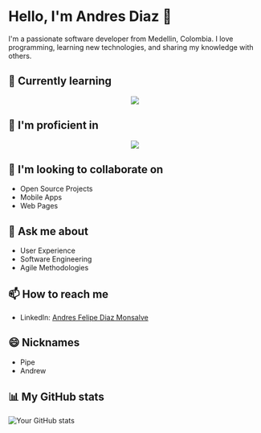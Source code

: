 # Hello, I'm Andres Diaz 👋

I'm a passionate software developer from Medellin, Colombia. I love programming, learning new technologies, and sharing my knowledge with others.

## 🌱 Currently learning
<p align="center">
 <a href="https://skillicons.dev">
    <img src="https://skillicons.dev/icons?i=nestjs,prisma&perline=8" />
 </a>
</p>

## 🌱 I'm proficient in
<p align="center">
 <a href="https://skillicons.dev">
    <img src="https://skillicons.dev/icons?i=react,nextjs,threejs,express,linux,js,ts,redux,apollo,graphql,tailwind,angular,git,bootstrap,css,html,figma&perline=8" />
 </a>
</p>

## 👯 I'm looking to collaborate on

- Open Source Projects
- Mobile Apps
- Web Pages

## 💬 Ask me about

- User Experience
- Software Engineering
- Agile Methodologies

## 📫 How to reach me

- LinkedIn: [Andres Felipe Diaz Monsalve](https://www.linkedin.com/in/andr%C3%A9s-felipe-diaz-monsalve-54407b1a3/)

## 😄 Nicknames

- Pipe
- Andrew

## 📊 My GitHub stats

![Your GitHub stats](https://github-readme-stats.vercel.app/api?username=Andres-debug&show_icons=true)
